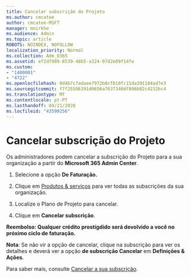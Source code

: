 ```yaml
---
title: Cancelar subscrição do Projeto
ms.author: cmcatee
author: cmcatee-MSFT
manager: mnirkhe
ms.audience: Admin
ms.topic: article
ROBOTS: NOINDEX, NOFOLLOW
localization_priority: Normal
ms.collection: Adm_O365
ms.assetid: ef2df989-8539-48b5-a324-97d2e09f14fe
ms.custom:
- "1400001"
- "4722"
ms.openlocfilehash: 0d4b7c7adaee7972b0cf810fc15da391184ad7e3
ms.sourcegitcommit: f7f25506191d0656a7637340df806b82c4232bc4
ms.translationtype: MT
ms.contentlocale: pt-PT
ms.lasthandoff: 04/21/2020
ms.locfileid: "43599256"
---
```

# <a name="cancel-project-subscription"></a>Cancelar subscrição do Projeto

Os administradores podem cancelar a subscrição do Projeto para a sua organização a partir do **Microsoft 365 Admin Center**. 

1. Selecione a opção **De Faturação.**

2. Clique em [Produtos & serviços](https://go.microsoft.com/fwlink/p/?linkid=842054) para ver todas as subscrições da sua organização.

3. Localize o Plano de Projeto para cancelar.

4. Clique em **Cancelar subscrição**.

**Reembolso: Qualquer crédito prostígdido será devolvido a você no próximo ciclo de faturação.** 

**Nota**: Se não vir a opção de cancelar, clique na subscrição para ver os detalhes e deverá ver a opção **de subscrição Cancelar** em **Definições & Ações**. 

Para saber mais, consulte [Cancelar a sua subscrição](https://docs.microsoft.com/office365/admin/subscriptions-and-billing/cancel-your-subscription). 
